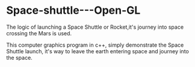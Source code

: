 # Space-shuttle---Open-GL
The logic of launching a Space Shuttle or Rocket,it's journey into space crossing the Mars is used.

This computer graphics program in c++, simply demonstrate the Space Shuttle launch, it's way to leave the earth entering space and journey into the space.
